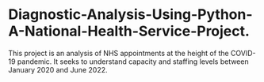# Diagnostic-Analysis-Using-Python-A-National-Health-Service-Project.
This project is an analysis of NHS appointments at the height of the COVID-19 pandemic. It seeks to understand capacity and staffing levels between January 2020 and June 2022.
